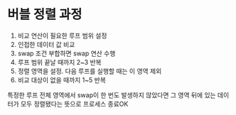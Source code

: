 # 버블 정렬 과정
1. 비교 연산이 필요한 루프 범위 설정
2. 인접한 데이터 값 비교
3. swap 조건 부합하면 swap 연산 수행
4. 루프 범위 끝날 때까지 2~3 반복
5. 정렬 영역을 설정. 다음 루프를 실행할 때는 이 영역 제외
6. 비교 대상이 없을 때까지 1~5 반복

특정한 루프 전체 영역에서 swap이 한 번도 발생하지 않았다면 그 영역 뒤에 있는 데이터가 모두 정렬됐다는 뜻으로 프로세스 종료OK